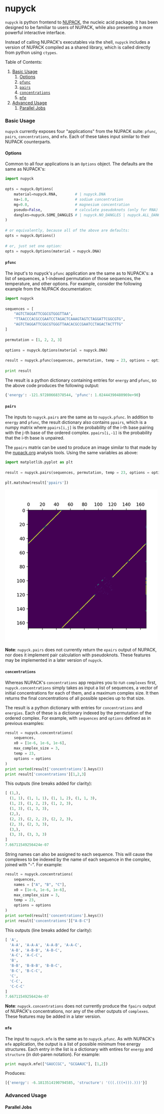nupyck
======
`nupyck` is python frontend to [NUPACK](http://nupack.org), the
nucleic acid package. It has been designed to be familiar
to users of NUPACK, while also presenting a more powerful interactive interface.

Instead of calling NUPACK's executables via the shell, `nupyck` includes
a version of NUPACK compiled as a shared library, which is called directly
from python using `ctypes`.

Table of Contents:
1. [Basic Usage](#basic-usage)
    1. [Options](#options)
    2. [`pfunc`](#pfunc)
    3. [`pairs`](#pairs)
    4. [`concentrations`](#concentrations)
    5. [`mfe`](#mfe)
2. [Advanced Usage](#advanced-usage)
    1. [Parallel Jobs](#parallel-jobs)
    

### Basic Usage
`nupyck` currently exposes four "applications" from the NUPACK suite:
`pfunc`, `pairs`, `concentrations`, and `mfe`. Each of these takes input
similar to their NUPACK counterparts.

#### Options
Common to all four applications is an `Options` object. The defaults are
the same as NUPACK's:

```python
import nupyck

opts = nupyck.Options(
    material=nupyck.RNA,        # | nupyck.DNA
    na=1.0,                     # sodium concentration
    mg=0.0,                     # magnesium concentration
    pseudo=False,               # calculate pseudoknots (only for RNA)
    dangles=nupyck.SOME_DANGLES # | nupyck.NO_DANGLES | nupyck.ALL_DANGLES
)

# or equivalently, because all of the above are defaults:
opts = nupyck.Options()

# or, just set one option:
opts = nupyck.Options(material = nupyck.DNA)
```

#### `pfunc`
The input's to nupyck's `pfunc` application are the same as to NUPACK's:
a list of sequences, a 1-indexed permutation of those sequences, the
temperature, and other options. For example, consider the following
example from the NUPACK documentation:

```python
import nupyck

sequences = [
    "AGTCTAGGATTCGGCGTGGGTTAA",
    "TTAACCCACGCCGAATCCTAGACTCAAAGTAGTCTAGGATTCGGCGTG",
    "AGTCTAGGATTCGGCGTGGGTTAACACGCCGAATCCTAGACTACTTTG"
]

permutation = [1, 2, 2, 3]

options = nupyck.Options(material = nupyck.DNA)

result = nupyck.pfunc(sequences, permutation, temp = 23, options = options)

print result
```

The result is a python dictionary containing entries for `energy` and `pfunc`,
so the above code produces the following output:
```python
{'energy': -121.97280668378544, 'pfunc': 1.02444390480969e+90}
```

#### `pairs`
The inputs to `nupyck.pairs` are the same as to `nupyck.pfunc`. In addition to
`energy` and `pfunc`, the result dictionary also contains `ppairs`, which
is a numpy matrix where `ppairs[i,j]` is the probability of the i-th base
pairing with the j-th base of the ordered complex. `ppairs[i,-1]` is the
probability that the i-th base is unpaired.

The `ppairs` matrix can be used to produce an image similar to that made
by the [nupack.org](http://nupack.org) analysis tools. Using the same
variables as above:
```python
import matplotlib.pyplot as plt

result = nupyck.pairs(sequences, permutation, temp = 23, options = options)

plt.matshow(result['ppairs'])
```
![ppairs output](docs/ppairs-output.png)

**Note**: `nupyck.pairs` does not currently return the `epairs` output
of NUPACK, nor does it implement pair calculation with pseudoknots. These
features may be implemented in a later version of `nupyck`.

#### `concentrations`
Whereas NUPACK's `concentrations` app requires you to run `complexes` first,
`nupyck.concentrations` simply takes as input a list of sequences, a vector
of initial concentrations for each of them, and a maximum complex size. It then
returns the final concentrations of all possible species up to that size.

The result is a python dictionary with entries for `concentrations`
and `energies`. Each of these is a dictionary indexed by the permutation of the
ordered complex. For example, with `sequences` and `options` defined as in
previous examples:

```python
result = nupyck.concentrations(
    sequences,
    x0 = [1e-6, 1e-6, 1e-6],
    max_complex_size = 3,
    temp = 23,
    options = options
)
print sorted(result['concentrations'].keys())
print result['concentrations'][1,2,3]
```
This outputs (line breaks added for clarity):
```python
[ (1,),
  (1, 1), (1, 1, 1), (1, 1, 2), (1, 1, 3),
  (1, 2), (1, 2, 2), (1, 2, 3),
  (1, 3), (1, 3, 3),
  (2,),
  (2, 2), (2, 2, 2), (2, 2, 3),
  (2, 3), (2, 3, 3),
  (3,),
  (3, 3), (3, 3, 3)
]
7.66711549256424e-07
```

String names can also be assigned to each sequence. This will cause the
complexes to be indexed by the name of each sequence in the complex,
joined with "-".
For example:
```python
result = nupyck.concentrations(
    sequences,
    names = ["A", "B", "C"],
    x0 = [1e-6, 1e-6, 1e-6],
    max_complex_size = 3,
    temp = 23,
    options = options
)
print sorted(result['concentrations'].keys())
print result['concentrations']["A-B-C"]
```
This outputs (line breaks added for clarity):
```python
[ 'A',
  'A-A', 'A-A-A', 'A-A-B', 'A-A-C',
  'A-B', 'A-B-B', 'A-B-C',
  'A-C', 'A-C-C',
  'B',
  'B-B', 'B-B-B', 'B-B-C',
  'B-C', 'B-C-C',
  'C',
  'C-C',
  'C-C-C'
]
7.66711549256424e-07
```
**Note**: `nupyck.concentrations` does not currently produce the `fpairs`
output of NUPACK's concentrations, nor any of the other outputs of `complexes`.
These features may be added in a later version.


#### `mfe`
The input to `nupyck.mfe` is the same as to `nupyck.pfunc`. As with NUPACK's
`mfe` application, the output is a list of possible minimum free energy
structures. Each entry in the list is a dictionary with entires for `energy`
and `structure` (in dot-paren notation). For example:
```python
print nupyck.mfe(["GAUCCGC", "GCGAAUC"], [1,2])
```
Produces:
```python
[{'energy': -6.1813514190794585, 'structure': '(((.(((+))).)))'}]
```

### Advanced Usage

#### Parallel Jobs
